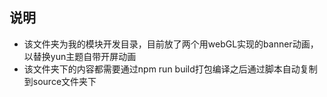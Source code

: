 ## 说明
- 该文件夹为我的模块开发目录，目前放了两个用webGL实现的banner动画，以替换yun主题自带开屏动画
- 该文件夹下的内容都需要通过npm run build打包编译之后通过脚本自动复制到source文件夹下